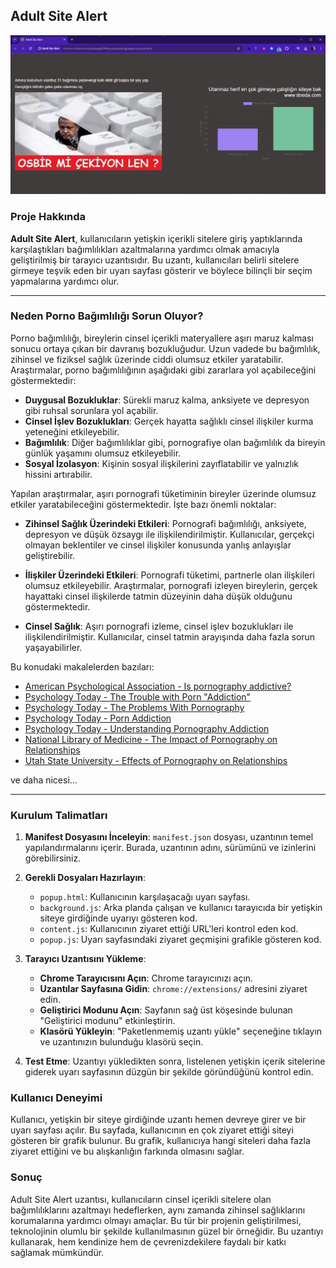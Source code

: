 ## Adult Site Alert
![Banner](https://raw.githubusercontent.com/npcHamza/Adult-Site-Alert/refs/heads/main/banner.png)

### Proje Hakkında

**Adult Site Alert**, kullanıcıların yetişkin içerikli sitelere giriş yaptıklarında karşılaştıkları bağımlılıkları azaltmalarına yardımcı olmak amacıyla geliştirilmiş bir tarayıcı uzantısıdır. Bu uzantı, kullanıcıları belirli sitelere girmeye teşvik eden bir uyarı sayfası gösterir ve böylece bilinçli bir seçim yapmalarına yardımcı olur.

---

### Neden Porno Bağımlılığı Sorun Oluyor?

Porno bağımlılığı, bireylerin cinsel içerikli materyallere aşırı maruz kalması sonucu ortaya çıkan bir davranış bozukluğudur. Uzun vadede bu bağımlılık, zihinsel ve fiziksel sağlık üzerinde ciddi olumsuz etkiler yaratabilir. Araştırmalar, porno bağımlılığının aşağıdaki gibi zararlara yol açabileceğini göstermektedir:

- **Duygusal Bozukluklar**: Sürekli maruz kalma, anksiyete ve depresyon gibi ruhsal sorunlara yol açabilir.
- **Cinsel İşlev Bozuklukları**: Gerçek hayatta sağlıklı cinsel ilişkiler kurma yeteneğini etkileyebilir.
- **Bağımlılık**: Diğer bağımlılıklar gibi, pornografiye olan bağımlılık da bireyin günlük yaşamını olumsuz etkileyebilir.
- **Sosyal İzolasyon**: Kişinin sosyal ilişkilerini zayıflatabilir ve yalnızlık hissini artırabilir.

Yapılan araştırmalar, aşırı pornografi tüketiminin bireyler üzerinde olumsuz etkiler yaratabileceğini göstermektedir. İşte bazı önemli noktalar:

- **Zihinsel Sağlık Üzerindeki Etkileri**: Pornografi bağımlılığı, anksiyete, depresyon ve düşük özsaygı ile ilişkilendirilmiştir. Kullanıcılar, gerçekçi olmayan beklentiler ve cinsel ilişkiler konusunda yanlış anlayışlar geliştirebilir.
  
- **İlişkiler Üzerindeki Etkileri**: Pornografi tüketimi, partnerle olan ilişkileri olumsuz etkileyebilir. Araştırmalar, pornografi izleyen bireylerin, gerçek hayattaki cinsel ilişkilerde tatmin düzeyinin daha düşük olduğunu göstermektedir.
  
- **Cinsel Sağlık**: Aşırı pornografi izleme, cinsel işlev bozuklukları ile ilişkilendirilmiştir. Kullanıcılar, cinsel tatmin arayışında daha fazla sorun yaşayabilirler.


Bu konudaki makalelerden bazıları:
- [American Psychological Association - Is pornography addictive?](https://www.apa.org/monitor/2014/04/pornography)
- [Psychology Today - The Trouble with Porn "Addiction"](https://www.psychologytoday.com/intl/blog/talking-apes/202207/the-trouble-with-porn-addiction)
- [Psychology Today - The Problems With Pornography](https://www.psychologytoday.com/intl/blog/talking-sex-and-relationships/202104/the-problems-pornography)
- [Psychology Today - Porn Addiction](https://www.psychologytoday.com/intl/basics/porn-addiction)
- [Psychology Today - Understanding Pornography Addiction](https://www.psychologytoday.com/us/blog/communication-success/201909/understanding-pornography-addiction)
- [National Library of Medicine - The Impact of Pornography on Relationships](https://www.ncbi.nlm.nih.gov/pmc/articles/PMC4864534/)
- [Utah State University - Effects of Pornography on Relationships](https://extension.usu.edu/relationships/research/effects-of-pornography-on-relationships)

ve daha nicesi...

---

### Kurulum Talimatları

1. **Manifest Dosyasını İnceleyin**: `manifest.json` dosyası, uzantının temel yapılandırmalarını içerir. Burada, uzantının adını, sürümünü ve izinlerini görebilirsiniz.
   
2. **Gerekli Dosyaları Hazırlayın**:
   - `popup.html`: Kullanıcının karşılaşacağı uyarı sayfası.
   - `background.js`: Arka planda çalışan ve kullanıcı tarayıcıda bir yetişkin siteye girdiğinde uyarıyı gösteren kod.
   - `content.js`: Kullanıcının ziyaret ettiği URL'leri kontrol eden kod.
   - `popup.js`: Uyarı sayfasındaki ziyaret geçmişini grafikle gösteren kod.

3. **Tarayıcı Uzantısını Yükleme**:
   - **Chrome Tarayıcısını Açın**: Chrome tarayıcınızı açın.
   - **Uzantılar Sayfasına Gidin**: `chrome://extensions/` adresini ziyaret edin.
   - **Geliştirici Modunu Açın**: Sayfanın sağ üst köşesinde bulunan "Geliştirici modunu" etkinleştirin.
   - **Klasörü Yükleyin**: "Paketlenmemiş uzantı yükle" seçeneğine tıklayın ve uzantınızın bulunduğu klasörü seçin.

4. **Test Etme**: Uzantıyı yükledikten sonra, listelenen yetişkin içerik sitelerine giderek uyarı sayfasının düzgün bir şekilde göründüğünü kontrol edin.

### Kullanıcı Deneyimi

Kullanıcı, yetişkin bir siteye girdiğinde uzantı hemen devreye girer ve bir uyarı sayfası açılır. Bu sayfada, kullanıcının en çok ziyaret ettiği siteyi gösteren bir grafik bulunur. Bu grafik, kullanıcıya hangi siteleri daha fazla ziyaret ettiğini ve bu alışkanlığın farkında olmasını sağlar.

### Sonuç

Adult Site Alert uzantısı, kullanıcıların cinsel içerikli sitelere olan bağımlılıklarını azaltmayı hedeflerken, aynı zamanda zihinsel sağlıklarını korumalarına yardımcı olmayı amaçlar. Bu tür bir projenin geliştirilmesi, teknolojinin olumlu bir şekilde kullanılmasının güzel bir örneğidir. Bu uzantıyı kullanarak, hem kendinize hem de çevrenizdekilere faydalı bir katkı sağlamak mümkündür.

